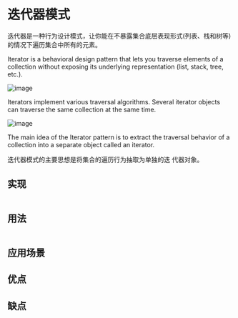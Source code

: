 # 迭代器模式
迭代器是一种行为设计模式，让你能在不暴露集合底层表现形式(列表、栈和树等)的情况下遍历集合中所有的元素。

Iterator is a behavioral design pattern that lets you traverse elements of a collection without exposing its underlying representation (list, stack, tree, etc.).

![image](https://user-images.githubusercontent.com/65383410/165703393-790d4716-2153-4228-bda2-d8b72d65923d.png)

Iterators implement various traversal algorithms. Several iterator objects can traverse the same collection at the same time.

![image](https://user-images.githubusercontent.com/65383410/165705777-3df019fa-32e1-4e62-823c-1c3941d7742c.png)

The main idea of the Iterator pattern is to extract the traversal behavior of a collection into a separate object called an iterator.

迭代器模式的主要思想是将集合的遍历行为抽取为单独的迭 代器对象。


## 实现

```go

```

## 用法

```go

```

## 应用场景

## 优点

## 缺点

